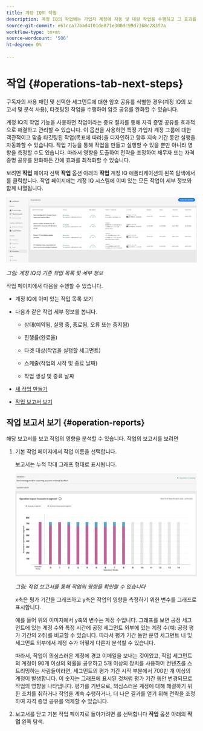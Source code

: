 ```yaml
---
title: 계정 IQ의 작업
description: 계정 IQ의 작업에는 가입자 계정에 자동 및 대량 작업을 수행하고 그 효과를 추적하는 작업이 포함됩니다.
source-git-commit: e61cca77bad4f01de871e300dc99d7368c283f2a
workflow-type: tm+mt
source-wordcount: '506'
ht-degree: 0%

---
```



# 작업 {#operations-tab-next-steps}

구독자의 사용 패턴 및 선택한 세그먼트에 대한 암호 공유를 식별한 경우(계정 IQ의 보고서 및 분석 사용), 타겟팅된 작업을 수행하여 암호 공유를 완화할 수 있습니다.

계정 IQ의 작업 기능을 사용하면 작업이라는 중요 절차를 통해 자격 증명 공유를 효과적으로 해결하고 관리할 수 있습니다. 이 옵션을 사용하면 특정 가입자 계정 그룹에 대한 객관적이고 맞춤 타깃팅된 작업(목표에 따라)을 디자인하고 향후 지속 기간 동안 실행을 자동화할 수 있습니다. 작업 기능을 통해 작업을 만들고 실행할 수 있을 뿐만 아니라 영향을 측정할 수도 있습니다. 따라서 영향을 도출하여 전략을 조정하여 채무자 또는 자격 증명 공유를 완화하든 간에 효과를 최적화할 수 있습니다.

보려면 **작업** 페이지 선택 **작업** 옵션 아래의 **작업** 계정 IQ 애플리케이션의 왼쪽 탐색에서 를 클릭합니다. 작업 페이지에는 계정 IQ 시스템에 이미 있는 모든 작업이 세부 정보와 함께 나열됩니다.

![](assets/operations-page.png)

*그림: 계정 IQ의 기존 작업 목록 및 세부 정보*

작업 페이지에서 다음을 수행할 수 있습니다.

* 계정 IQ에 이미 있는 작업 목록 보기

* 다음과 같은 작업 세부 정보를 봅니다.

   * 상태(예약됨, 실행 중, 종료됨, 오류 또는 중지됨)

   * 진행률(완료율)

   * 타겟 대상(작업을 실행할 세그먼트)

   * 스케줄(작업의 시작 및 종료 날짜)

   * 작업 생성 및 종료 날짜

* [새 작업 만들기](/help/AccountIQ/operation-affecting-user-segment.md)

* [작업 보고서 보기](#operation-reports)

<!--* Search from the list of operations using Search field

* Stop an operation.

* Create a duplicate operation.

* [Configure columns of Operations details page](#configure-columns)-->

## 작업 보고서 보기 {#operation-reports}

해당 보고서를 보고 작업의 영향을 분석할 수 있습니다. 작업의 보고서를 보려면

1. 기본 작업 페이지에서 작업 이름을 선택합니다.

   보고서는 누적 막대 그래프 형태로 표시됩니다.

   ![](assets/operation-impact-report.png)

   *그림: 작업 보고서를 통해 작업의 영향을 확인할 수 있습니다*

   x축은 평가 기간을 그래프하고 y축은 작업의 영향을 측정하기 위한 변수를 그래프로 표시합니다.

   예를 들어 위의 이미지에서 y축의 변수는 계정 수입니다. 그래프를 보면 공정 세그먼트에 있는 계정 수와 특정 시간에 공정 세그먼트 외부에 있는 계정 수(예: 공정 평가 기간의 2주)를 비교할 수 있습니다. 따라서 평가 기간 동안 운영 세그먼트 내 및 세그먼트 외부에서 계정 수가 어떻게 다른지 분석할 수 있습니다.

   따라서, 작업이 의심스러운 계정에 경고 이메일을 보내는 것이었고, 작업 세그먼트의 계정이 90개 이상의 확률을 공유하고 5개 이상의 장치를 사용하여 컨텐츠를 스트리밍하는 사람들이라면, 세그먼트의 평가 기간 시작 부분에서 700만 개 이상의 계정이 발생합니다. 이 숫자는 그래프에 표시된 것처럼 평가 기간 동안 변경되므로 작업의 영향을 나타냅니다. 평가를 기반으로, 의심스러운 계정에 대해 해결하기 위한 조치를 취하거나 작업을 계속 수행하거나, 더 나은 결과를 얻기 위해 전략을 조정하여 자격 증명 공유를 억제할 수 있습니다.

2. 보고서를 닫고 기본 작업 페이지로 돌아가려면 를 선택합니다 **작업** 옵션 아래의 **작업** 왼쪽 탐색.

<!--

![](assets/operations-details.png)

*Figure: Operation details*
## Configure columns {#configure-columns}

You can select the icon to **Configure columns** on the top of the operations table.

![](assets/config-columns.png)

*Figure: Configure columns of Operations details page*-->